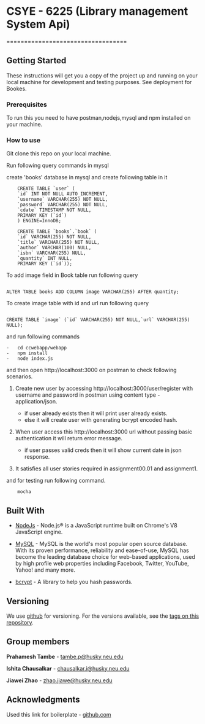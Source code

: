 # CSYE - 6225 (Library management System Api)
==================================

## Getting Started

These instructions will get you a copy of the project up and running on your local machine for development and testing purposes. See deployment for Bookes.

### Prerequisites

To run this you need to have postman,nodejs,mysql and npm installed on your machine. 

### How to use

Git clone this repo on your local machine.

Run following query commands in mysql

create 'books' database in mysql and create following table in it

```
	CREATE TABLE `user` (
	`id` INT NOT NULL AUTO_INCREMENT,
	`username` VARCHAR(255) NOT NULL,
	`password` VARCHAR(255) NOT NULL,
	`cdate` TIMESTAMP NOT NULL,
	PRIMARY KEY (`id`)
	) ENGINE=InnoDB;
```

```
	CREATE TABLE `books`.`book` (
  	`id` VARCHAR(255) NOT NULL,
  	`title` VARCHAR(255) NOT NULL,
  	`author` VARCHAR(100) NULL,
  	`isbn` VARCHAR(255) NULL,
  	`quantity` INT NULL,
  	PRIMARY KEY (`id`));
```

To add image field in Book table run following query

```

ALTER TABLE books ADD COLUMN image VARCHAR(255) AFTER quantity;
```

To create image table with id and url run following query

```

CREATE TABLE `image` (`id` VARCHAR(255) NOT NULL,`url` VARCHAR(255) NULL);
```


and run following commands 

```
-	cd ccwebapp/webapp
-	npm install
-	node index.js	
```

and then open http://localhost:3000 on postman to check following scenarios.

1. 	Create new user by accessing http://localhost:3000/user/register with username and password in postman using content type - application/json.
	-	if user already exists then it will print user already exists.
	-	else it will create user with generating bcrypt encoded hash.

2.	When user access this http://localhost:3000 url without passing basic authentication it will return error message.
	-	if user passes valid creds then it will show current date in json response.		

3.	It satisfies all user stories required in assignment00.01 and assignment1.


and for testing run following command.

```
	mocha
```

## Built With

* [NodeJs](https://nodejs.org/en/) - Node.js® is a JavaScript runtime built on Chrome's V8 JavaScript engine.

* [MySQL](https://www.mysql.com/) - MySQL is the world's most popular open source database. With its proven performance, reliability and ease-of-use, MySQL has become the leading database choice for web-based applications, used by high profile web properties including Facebook, Twitter, YouTube, Yahoo! and many more.

* [bcrypt](https://www.npmjs.com/package/bcrypt) - A library to help you hash passwords.

## Versioning

We use [github](https://github.com/) for versioning. For the versions available, see the [tags on this repository](https://github.com/prathamesh-tambe/webapp). 

## Group members

**Prahamesh Tambe** - tambe.p@husky.neu.edu

**Ishita Chausalkar** - chausalkar.i@husky.neu.edu

**Jiawei Zhao** - zhao.jiawe@husky.neu.edu

## Acknowledgments

Used this link for boilerplate - [github.com](https://github.com/developit/express-es6-rest-api)

